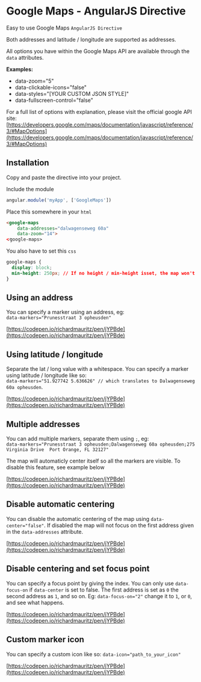 Google Maps - AngularJS Directive
=================================

Easy to use Google Maps `AngularJS Directive`

Both addresses and latitude / longitude are supported as addresses.

All options you have within the Google Maps API are available through the `data` attributes.

**Examples:**  

*   data-zoom="5"
*   data-clickable-icons="false"
*   data-styles="[YOUR CUSTOM JSON STYLE]"
*   data-fullscreen-control="false"

For a full list of options with explanation, please visit the official google API site: [https://developers.google.com/maps/documentation/javascript/reference/3/#MapOptions](https://developers.google.com/maps/documentation/javascript/reference/3/#MapOptions)

Installation
------------

Copy and paste the directive into your project.

Include the module

```javascript
angular.module('myApp', ['GoogleMaps'])
```

Place this somewhere in your `html`

```html
<google-maps 
    data-addresses="dalwagenseweg 60a" 
    data-zoom="14">
<⁄google-maps>
```

You also have to set this `css`

```css
google-maps {
  display: block;
  min-height: 250px; // If no height / min-height isset, the map won't be visible.
}
```

Using an address
----------------

You can specify a marker using an address, eg:  
`data-markers="Prunesstraat 3 opheusden"`

[https://codepen.io/richardmauritz/pen/jYPBde](https://codepen.io/richardmauritz/pen/jYPBde)

Using latitude / longitude
--------------------------

Separate the lat / long value with a whitespace. You can specify a marker using latitude / longitude like so:  
`data-markers="51.927742 5.636626" // which translates to Dalwagenseweg 60a opheusden`.

[https://codepen.io/richardmauritz/pen/jYPBde](https://codepen.io/richardmauritz/pen/jYPBde)

Multiple addresses
------------------

You can add multiple markers, separate them using `;`, eg:  
`data-markers="Prunesstraat 3 opheusden;Dalwagenseweg 60a opheusden;275 Virginia Drive 
Port Orange, FL 32127"`

The map will automaticly center itself so all the markers are visible. To disable this feature, see example below

[https://codepen.io/richardmauritz/pen/jYPBde](https://codepen.io/richardmauritz/pen/jYPBde)

Disable automatic centering
---------------------------

You can disable the automatic centering of the map using  `data-center="false"`. If disabled the map will not focus on the first address given in the `data-addresses` attribute.

[https://codepen.io/richardmauritz/pen/jYPBde](https://codepen.io/richardmauritz/pen/jYPBde)

Disable centering and set focus point
-------------------------------------

You can specify a focus point by giving the index. You can only use `data-focus-on` if `data-center` is set to false. The first address is set as `0` the second address as `1`, and so on.  Eg: `data-focus-on="2"` change it to `1`, or `0`, and see what happens.

[https://codepen.io/richardmauritz/pen/jYPBde](https://codepen.io/richardmauritz/pen/jYPBde)

Custom marker icon
-------------------------------------

You can specify a custom icon like so: `data-icon="path_to_your_icon"`

[https://codepen.io/richardmauritz/pen/jYPBde](https://codepen.io/richardmauritz/pen/jYPBde)
